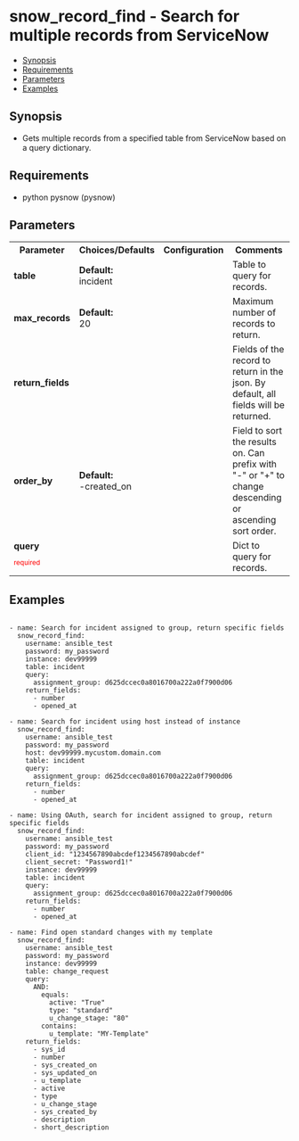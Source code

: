 snow_record_find - Search for multiple records from ServiceNow
====================================
- [Synopsis](Synopsis)
- [Requirements](Requirements)
- [Parameters](Parameters)
- [Examples](Examples)

## Synopsis
- Gets multiple records from a specified table from ServiceNow based on a query dictionary.

## Requirements
- python pysnow (pysnow)

## Parameters

<table>
<tr>
<th> Parameter </th>
<th> Choices/Defaults </th>
<th> Configuration </th>
<th> Comments </th>
</tr>
<tr>
<td><b>table</b></br>
</td>
<td><b>Default:</b><br> 
incident</td>
<td></td>
<td>  Table to query for records.  </td>
</tr>
<tr>
<td><b>max_records</b></br>
</td>
<td><b>Default:</b><br> 
20</td>
<td></td>
<td>  Maximum number of records to return.  </td>
</tr>
<tr>
<td><b>return_fields</b></br>
</td>
<td></td>
<td></td>
<td>  Fields of the record to return in the json.  By default, all fields will be returned.  </td>
</tr>
<tr>
<td><b>order_by</b></br>
</td>
<td><b>Default:</b><br> 
-created_on</td>
<td></td>
<td>  Field to sort the results on.  Can prefix with "-" or "+" to change descending or ascending sort order.  </td>
</tr>
<tr>
<td><b>query</b></br>
<p style="color:red;font-size:75%">required</p></td>
<td></td>
<td></td>
<td>  Dict to query for records.  </td>
</tr>
</table>

## Examples
```

- name: Search for incident assigned to group, return specific fields
  snow_record_find:
    username: ansible_test
    password: my_password
    instance: dev99999
    table: incident
    query:
      assignment_group: d625dccec0a8016700a222a0f7900d06
    return_fields:
      - number
      - opened_at

- name: Search for incident using host instead of instance
  snow_record_find:
    username: ansible_test
    password: my_password
    host: dev99999.mycustom.domain.com
    table: incident
    query:
      assignment_group: d625dccec0a8016700a222a0f7900d06
    return_fields:
      - number
      - opened_at

- name: Using OAuth, search for incident assigned to group, return specific fields
  snow_record_find:
    username: ansible_test
    password: my_password
    client_id: "1234567890abcdef1234567890abcdef"
    client_secret: "Password1!"
    instance: dev99999
    table: incident
    query:
      assignment_group: d625dccec0a8016700a222a0f7900d06
    return_fields:
      - number
      - opened_at

- name: Find open standard changes with my template
  snow_record_find:
    username: ansible_test
    password: my_password
    instance: dev99999
    table: change_request
    query:
      AND:
        equals:
          active: "True"
          type: "standard"
          u_change_stage: "80"
        contains:
          u_template: "MY-Template"
    return_fields:
      - sys_id
      - number
      - sys_created_on
      - sys_updated_on
      - u_template
      - active
      - type
      - u_change_stage
      - sys_created_by
      - description
      - short_description

```